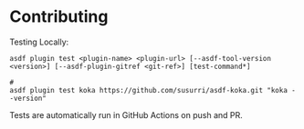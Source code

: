 # Contributing

Testing Locally:

```shell
asdf plugin test <plugin-name> <plugin-url> [--asdf-tool-version <version>] [--asdf-plugin-gitref <git-ref>] [test-command*]

#
asdf plugin test koka https://github.com/susurri/asdf-koka.git "koka --version"
```

Tests are automatically run in GitHub Actions on push and PR.
